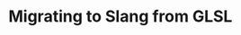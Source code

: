 # Migrating to Slang from GLSL

[//]: # (TODO: write documentation on GLSL onramp here, and update link in docs/index.md)